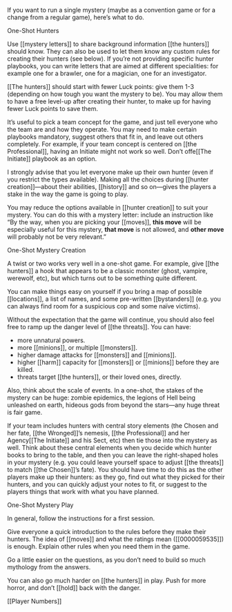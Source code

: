 If you want to run a single mystery (maybe as a convention game or for a change from a regular game), here’s what to do.

One-Shot Hunters

Use [[mystery letters]] to share background information [[the hunters]] should know. They can also be used to let them know any custom rules for creating their hunters (see below). If you’re not providing specific hunter playbooks, you can write letters that are aimed at different specialities: for example one for a brawler, one for a magician, one for an investigator.

[[The hunters]] should start with fewer Luck points: give them 1-3 (depending on how tough you want the mystery to be). You may allow them to have a free level-up after creating their hunter, to make up for having fewer Luck points to save them.

It’s useful to pick a team concept for the game, and just tell everyone who the team are and how they operate. You may need to make certain playbooks mandatory, suggest others that fit in, and leave out others completely. For example, if your team concept is centered on [[the Professional]], having an Initiate might not work so well. Don’t offe[[The Initiate]] playbook as an option.

I strongly advise that you let everyone make up their own hunter (even if you restrict the types available). Making all the choices during [[hunter creation]]—about their abilities, [[history]] and so on—gives the players a stake in the way the game is going to play.

You may reduce the options available in [[hunter creation]] to suit your mystery. You can do this with a mystery letter: include an instruction like “By the way, when you are picking your [[moves]], **this move** will be especially useful for this mystery, **that move** is not allowed, and **other move** will probably not be very relevant.”

One-Shot Mystery Creation

A twist or two works very well in a one-shot game. For example, give [[the hunters]] a hook that appears to be a classic monster (ghost, vampire, werewolf, etc), but which turns out to be something quite different.

You can make things easy on yourself if you bring a map of possible [[locations]], a list of names, and some pre-written [[bystanders]] (e.g. you can always find room for a suspicious cop and some naïve victims).

Without the expectation that the game will continue, you should also feel free to ramp up the danger level of [[the threats]]. You can have:

- more unnatural powers.
- more [[minions]], or multiple [[monsters]].
- higher damage attacks for [[monsters]] and [[minions]].
- higher [[harm]] capacity for [[monsters]] or [[minions]] before they are killed.
- threats target [[the hunters]], or their loved ones, directly.

Also, think about the scale of events. In a one-shot, the stakes of the mystery can be huge: zombie epidemics, the legions of Hell being unleashed on earth, hideous gods from beyond the stars—any huge threat is fair game.

If your team includes hunters with central story elements (the Chosen and her fate, [[the Wronged]]’s nemesis, [[the Professional]] and her Agency[[The Initiate]] and his Sect, etc) then tie those into the mystery as well. Think about these central elements when you decide which hunter books to bring to the table, and then you can leave the right-shaped holes in your mystery (e.g. you could leave yourself space to adjust [[the threats]] to match [[the Chosen]]’s fate). You should have time to do this as the other players make up their hunters: as they go, find out what they picked for their hunters, and you can quickly adjust your notes to fit, or suggest to the players things that work with what you have planned.

One-Shot Mystery Play

In general, follow the instructions for a first session.

Give everyone a quick introduction to the rules before they make their hunters. The idea of [[moves]] and what the ratings mean ([[0000059535]]) is enough. Explain other rules when you need them in the game.

Go a little easier on the questions, as you don’t need to build so much mythology from the answers.

You can also go much harder on [[the hunters]] in play. Push for more horror, and don’t [[hold]] back with the danger.

[[Player Numbers]]